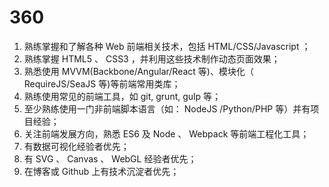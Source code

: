 # 360

1. 熟练掌握和了解各种 Web 前端相关技术，包括 HTML/CSS/Javascript ；
2. 熟练掌握 HTML5 、 CSS3 ，并利用这些技术制作动态页面效果；
3. 熟悉使用 MVVM(Backbone/Angular/React 等)、模块化（ RequireJS/SeaJS 等)等前端常用类库；
4. 熟练使用常见的前端工具，如 git, grunt, gulp 等；
5. 至少熟练使用一门非前端脚本语言（如： NodeJS /Python/PHP 等）并有项目经验；
6. 关注前端发展方向，熟悉 ES6 及 Node 、 Webpack 等前端工程化工具；
7. 有数据可视化经验者优先；
8. 有 SVG 、 Canvas 、 WebGL 经验者优先；
9. 在博客或 Github 上有技术沉淀者优先；
